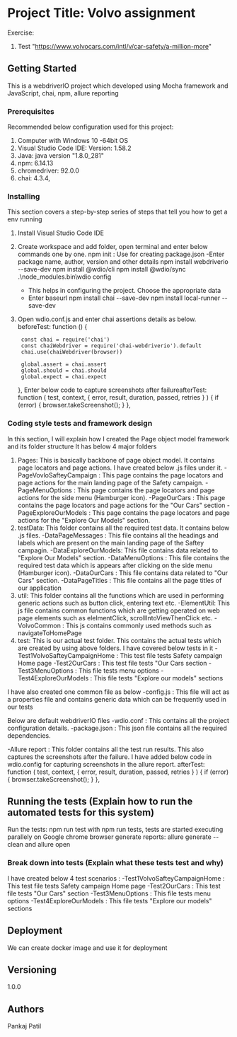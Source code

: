 # Project Title: Volvo assignment

Exercise:
1) Test "https://www.volvocars.com/intl/v/car-safety/a-million-more"

## Getting Started 
This is a webdriverIO project which developed using Mocha framework and JavaScript, chai, npm, allure reporting

### Prerequisites
Recommended below configuration used for this project:
1. Computer with Windows 10 -64bit OS
2. Visual Studio Code IDE: Version: 1.58.2
3. Java: java version "1.8.0_281"
4. npm: 6.14.13
5. chromedriver: 92.0.0
6. chai: 4.3.4,

### Installing
This section covers a step-by-step series of steps that tell you how to get a env running

1. Install Visual Studio Code IDE
2. Create workspace and add folder, open terminal and enter below commands one by one.
	npm init : Use for creating package.json
	-Enter package name, author, version and other details
	npm install webdriverio --save-dev
	npm install @wdio/cli
	npm install @wdio/sync
	.\node_modules\.bin\wdio config
	- This helps in configuring the project. Choose the appropriate data
	- Enter baseurl
	npm install chai --save-dev
	npm install local-runner --save-dev
3. Open wdio.conf.js and enter chai assertions details as below.
	beforeTest: function () {

        const chai = require('chai')
        const chaiWebdriver = require('chai-webdriverio').default
        chai.use(chaiWebdriver(browser))

        global.assert = chai.assert
        global.should = chai.should
        global.expect = chai.expect
	},
	Enter below code to capture screenshots after failureafterTest: function (
        test,
        context,
        { error, result, duration, passed, retries }
      ) {
        if (error) {
          browser.takeScreenshot();
        }
      },


### Coding style tests and framework design
In this section, I will explain how I created the Page object model framework and its folder structure
It has below 4 major folders
1. Pages: This is basically backbone of page object model. It contains page locators and page actions. I have created below .js files under it.
	-PageVovloSafteyCampaign : This page contains the page locators and page actions for the main landing page of the Safety campaign.
	-PageMenuOptions : This page contains the page locators and page actions for the side menu (Hamburger icon).
	-PageOurCars : This page contains the page locators and page actions for the "Our Cars" section
	-PageExploreOurModels : This page contains the page locators and page actions for the "Explore Our Models" section.
2. testData: This folder contains all the required test data. It contains below .js files.
	-DataPageMessages : This file contains all the headings and labels which are present on the main landing page of the Saftey campagin.
	-DataExploreOurModels: This file contains data related to "Explore Our Models" section.
	-DataMenuOptions : This file contains the required test data which is appears after clicking on the side menu (Hamburger icon).
	-DataOurCars : This file contains data related to "Our Cars" section.
	-DataPageTitles : This file contains all the page titles of our application
3. util: This folder contains all the functions which are used in performing generic actions such as button click, entering text etc.
	-ElementUtil: This js file contains common functions which are getting operated on web page elements such as elelmentClick, scrollIntoViewThenClick etc.
	-VolvoCommon : This js contains commonly used methods such as navigateToHomePage
4. test: This is our actual test folder. This contains the actual tests which are created by using above folders. I have covered below tests in it
	-Test1VolvoSafteyCampaignHome : This test file tests Safety campaign Home page
	-Test2OurCars : This test file tests "Our Cars section
	-Test3MenuOptions : This file tests menu options
	-Test4ExploreOurModels : This file tests "Explore our models" sections

I have also created one common file as below
-config.js : This file will act as a properties file and contains generic data which can be frequently used in our tests

Below are default webdriverIO files 
-wdio.conf : This contains all the project configuration details.
-package.json : This json file contains all the required dependencies.

-Allure report : This folder contains all the test run results. This also captures the screenshots after the failure. I have added below code in wdio.config for capturing screenshots in the allure report.
afterTest: function (
        test,
        context,
        { error, result, duration, passed, retries }
      ) {
        if (error) {
          browser.takeScreenshot();
        }
      },
	
## Running the tests (Explain how to run the automated tests for this system)
Run the tests: npm run test
				with npm run tests, tests are started executing parallely on Google chrome browser
generate reports: allure generate --clean and allure open

### Break down into tests (Explain what these tests test and why)
I have created below 4 test scenarios : 
-Test1VolvoSafteyCampaignHome : This test file tests Safety campaign Home page
-Test2OurCars : This test file tests "Our Cars" section
-Test3MenuOptions : This file tests menu options
-Test4ExploreOurModels : This file tests "Explore our models" sections

## Deployment
We can create docker image and use it for deployment

## Versioning
1.0.0

## Authors
Pankaj Patil

